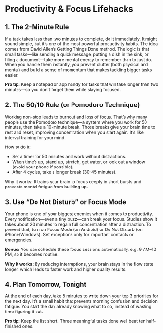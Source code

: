 # Productivity & Focus Lifehacks

## 1. The 2-Minute Rule

If a task takes less than two minutes to complete, do it immediately.
It might sound simple, but it’s one of the most powerful productivity habits. The idea comes from David Allen’s Getting Things Done method. The logic is that small tasks—like sending a quick message, putting a dish in the sink, or filing a document—take more mental energy to remember than to just do.
When you handle them instantly, you prevent clutter (both physical and mental) and build a sense of momentum that makes tackling bigger tasks easier.

**Pro tip:** Keep a notepad or app handy for tasks that will take longer than two minutes—so you don’t forget them while staying focused.

## 2. The 50/10 Rule (or Pomodoro Technique)

Working non-stop leads to burnout and loss of focus. That’s why many people use the Pomodoro technique—a system where you work for 50 minutes, then take a 10-minute break.
Those breaks give your brain time to rest and reset, improving concentration when you start again. It’s like interval training for your mind.

How to do it:

- Set a timer for 50 minutes and work without distractions.
- When time’s up, stand up, stretch, get water, or look out a window (avoid your phone if possible).
- After 4 cycles, take a longer break (30–45 minutes).

Why it works:
It trains your brain to focus deeply in short bursts and prevents mental fatigue from building up.

## 3. Use “Do Not Disturb” or Focus Mode

Your phone is one of your biggest enemies when it comes to productivity. Every notification—even a tiny buzz—can break your focus. Studies show it takes about 20 minutes to regain full concentration after a distraction.
To prevent that, turn on Focus Mode (on Android) or Do Not Disturb (on iPhone/Windows). Set exceptions only for important contacts or emergencies.

**Bonus:** You can schedule these focus sessions automatically, e.g. 9 AM–12 PM, so it becomes routine.

**Why it works:** By reducing interruptions, your brain stays in the flow state longer, which leads to faster work and higher quality results.

## 4. Plan Tomorrow, Tonight

At the end of each day, take 5 minutes to write down your top 3 priorities for the next day.
It’s a small habit that prevents morning confusion and decision fatigue. You start the day already knowing what to do, instead of wasting time figuring it out.

**Pro tip:** Keep the list short. Three meaningful tasks done well beat ten half-finished ones.
